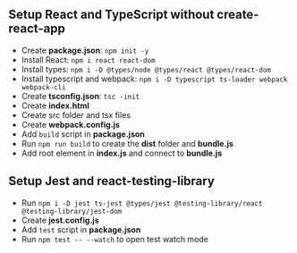## Setup React and TypeScript without create-react-app

- Create **package.json**: `npm init -y`
- Install React: `npm i react react-dom`
- Install types: `npm i -D @types/node @types/react @types/react-dom`
- Install typescript and webpack: `npm i -D typescript ts-loader webpack webpack-cli`
- Create **tsconfig.json**: `tsc -init`
- Create **index.html**
- Create src folder and tsx files
- Create **webpack.config.js**
- Add `build` script in **package.json**
- Run `npm run build` to create the **dist** folder and **bundle.js**
- Add root element in **index.js** and connect to **bundle.js**

## Setup Jest and react-testing-library
- Run `npm i -D jest ts-jest @types/jest @testing-library/react @testing-library/jest-dom`
- Create **jest.config.js**
- Add `test` script in **package.json**
- Run `npm test -- --watch` to open test watch mode